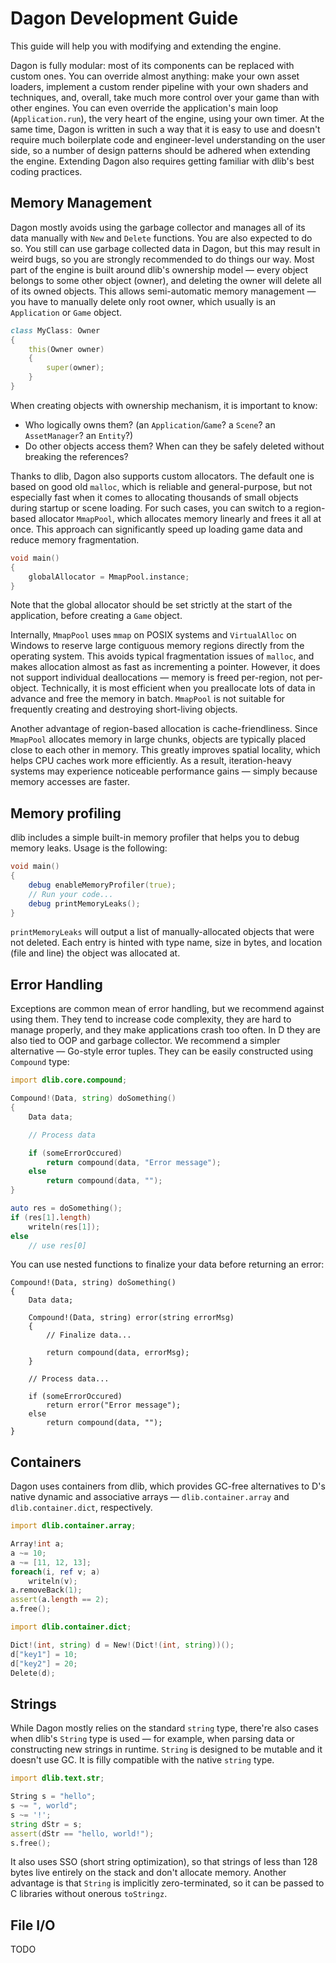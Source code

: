 # Dagon Development Guide

This guide will help you with modifying and extending the engine.

Dagon is fully modular: most of its components can be replaced with custom ones. You can override almost anything: make your own asset loaders, implement a custom render pipeline with your own shaders and techniques, and, overall, take much more control over your game than with other engines. You can even override the application's main loop (`Application.run`), the very heart of the engine, using your own timer. At the same time, Dagon is written in such a way that it is easy to use and doesn't require much boilerplate code and engineer-level understanding on the user side, so a number of design patterns should be adhered when extending the engine. Extending Dagon also requires getting familiar with dlib's best coding practices.

## Memory Management

Dagon mostly avoids using the garbage collector and manages all of its data manually with `New` and `Delete` functions. You are also expected to do so. You still can use garbage collected data in Dagon, but this may result in weird bugs, so you are strongly recommended to do things our way. Most part of the engine is built around dlib's ownership model — every object belongs to some other object (owner), and deleting the owner will delete all of its owned objects. This allows semi-automatic memory management — you have to manually delete only root owner, which usually is an `Application` or `Game` object.

```d
class MyClass: Owner
{
    this(Owner owner)
    {
        super(owner);
    }
}
```

When creating objects with ownership mechanism, it is important to know:
- Who logically owns them? (an `Application`/`Game`? a `Scene`? an `AssetManager`? an `Entity`?)
- Do other objects access them? When can they be safely deleted without breaking the references?

Thanks to dlib, Dagon also supports custom allocators. The default one is based on good old `malloc`, which is reliable and general-purpose, but not especially fast when it comes to allocating thousands of small objects during startup or scene loading. For such cases, you can switch to a region-based allocator `MmapPool`, which allocates memory linearly and frees it all at once. This approach can significantly speed up loading game data and reduce memory fragmentation.

```d
void main()
{
    globalAllocator = MmapPool.instance;
}
```

Note that the global allocator should be set strictly at the start of the application, before creating a `Game` object.

Internally, `MmapPool` uses `mmap` on POSIX systems and `VirtualAlloc` on Windows to reserve large contiguous memory regions directly from the operating system. This avoids typical fragmentation issues of `malloc`, and makes allocation almost as fast as incrementing a pointer. However, it does not support individual deallocations — memory is freed per-region, not per-object. Technically, it is most efficient when you preallocate lots of data in advance and free the memory in batch. `MmapPool` is not suitable for frequently creating and destroying short-living objects.

Another advantage of region-based allocation is cache-friendliness. Since `MmapPool` allocates memory in large chunks, objects are typically placed close to each other in memory. This greatly improves spatial locality, which helps CPU caches work more efficiently. As a result, iteration-heavy systems may experience noticeable performance gains — simply because memory accesses are faster.

## Memory profiling

dlib includes a simple built-in memory profiler that helps you to debug memory leaks. Usage is the following:

```d
void main()
{
    debug enableMemoryProfiler(true);
    // Run your code...
    debug printMemoryLeaks();
}
```

`printMemoryLeaks` will output a list of manually-allocated objects that were not deleted. Each entry is hinted with type name, size in bytes, and location (file and line) the object was allocated at.

## Error Handling

Exceptions are common mean of error handling, but we recommend against using them. They tend to increase code complexity, they are hard to manage properly, and they make applications crash too often. In D they are also tied to OOP and garbage collector. We recommend a simpler alternative — Go-style error tuples. They can be easily constructed using `Compound` type:

```d
import dlib.core.compound;

Compound!(Data, string) doSomething()
{
    Data data;

    // Process data

    if (someErrorOccured)
        return compound(data, "Error message");
    else
        return compound(data, "");
}

auto res = doSomething();
if (res[1].length)
    writeln(res[1]);
else
    // use res[0]
```

You can use nested functions to finalize your data before returning an error:

```
Compound!(Data, string) doSomething()
{
    Data data;

    Compound!(Data, string) error(string errorMsg)
    {
        // Finalize data...

        return compound(data, errorMsg);
    }

    // Process data...

    if (someErrorOccured)
        return error("Error message");
    else
        return compound(data, "");
}
```

## Containers

Dagon uses containers from dlib, which provides GC-free alternatives to D's native dynamic and associative arrays — `dlib.container.array` and `dlib.container.dict`, respectively.

```d
import dlib.container.array;

Array!int a;
a ~= 10;
a ~= [11, 12, 13];
foreach(i, ref v; a)
    writeln(v);
a.removeBack(1);
assert(a.length == 2);
a.free();
```

```d
import dlib.container.dict;

Dict!(int, string) d = New!(Dict!(int, string))();
d["key1"] = 10;
d["key2"] = 20;
Delete(d);
```

## Strings

While Dagon mostly relies on the standard `string` type, there're also cases when dlib's `String` type is used — for example, when parsing data or constructing new strings in runtime. `String` is designed to be mutable and it doesn't use GC. It is filly compatible with the native `string` type.

```d
import dlib.text.str;

String s = "hello";
s ~= ", world";
s ~= '!';
string dStr = s;
assert(dStr == "hello, world!");
s.free();
```

It also uses SSO (short string optimization), so that strings of less than 128 bytes live entirely on the stack and don't allocate memory. Another advantage is that `String` is implicitly zero-terminated, so it can be passed to C libraries without onerous `toStringz`.

## File I/O

TODO
